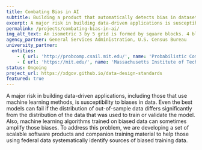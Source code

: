 ```yaml
---
title: Combating Bias in AI
subtitle: Building a product that automatically detects bias in datasets that could lead to incorrect, systematically biased predictions.
excerpt: A major risk in building data-driven applications is susceptibility to biases in data. This project seeks to develop scalable solutions to help those using federal data to identify sources of biased training data.
permalink: /projects/combating-bias-in-ai/
img_alt_text: An isometric 3 by 5 grid is formed by square blocks. 4 blocks in the bottom-right are joined by a line and are in a different color demonstrating a focus, or bias, to the bottom-right of the grid.
agency_partner: General Services Administration, U.S. Census Bureau
university_partner:
  entities:
    - { url: 'http://probcomp.csail.mit.edu/', name: 'Probabilistic Computing Project' }
    - { url: 'https://mit.edu/', name: 'Massachusetts Institute of Technology (MIT)' }
status: Ongoing
project_url: https://xdgov.github.io/data-design-standards
featured: true
---
```

<p>
  A major risk in building data-driven applications, including those that use machine learning methods, is susceptibility to biases in data.  Even the best models can fail if the distribution of out-of-sample data differs significantly from the distribution of the data that was used to train or validate the model. Also, machine learning algorithms trained on biased data can sometimes amplify those biases. To address this problem, we are developing a set of scalable software products and companion training material to help those using federal data systematically identify sources of biased training data.
</p>